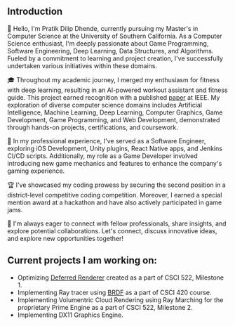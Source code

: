 ## Introduction
👋 Hello, I'm Pratik Dilip Dhende, currently pursuing my Master's in Computer Science at the University of Southern California. As a Computer Science enthusiast, I'm deeply passionate about Game Programming, Software Engineering, Deep Learning, Data Structures, and Algorithms. Fueled by a commitment to learning and project creation, I've successfully undertaken various initiatives within these domains.

🎓 Throughout my academic journey, I merged my enthusiasm for fitness with deep learning, resulting in an AI-powered workout assistant and fitness guide. This project earned recognition with a published [paper](https://ieeexplore.ieee.org/document/document) at IEEE. My exploration of diverse computer science domains includes Artificial Intelligence, Machine Learning, Deep Learning, Computer Graphics, Game Development, Game Programming, and Web Development, demonstrated through hands-on projects, certifications, and coursework.

🚀 In my professional experience, I've served as a Software Engineer, exploring iOS Development, Unity plugins, React Native apps, and Jenkins CI/CD scripts. Additionally, my role as a Game Developer involved introducing new game mechanics and features to enhance the company's gaming experience.

🏆 I've showcased my coding prowess by securing the second position in a district-level competitive coding competition. Moreover, I earned a special mention award at a hackathon and have also actively participated in game jams.

🤝 I'm always eager to connect with fellow professionals, share insights, and explore potential collaborations. Let's connect, discuss innovative ideas, and explore new opportunities together!

## Current projects I am working on:
- Optimizing [Deferred Renderer](https://github.com/pratik-dhende/Prime-Engine-Deferred-Renderer) created as a part of CSCI 522, Milestone 1.
- Implementing Ray tracer using [BRDF](https://en.wikipedia.org/wiki/Bidirectional_reflectance_distribution_function) as a part of CSCI 420 course.
- Implementing Volumentric Cloud Rendering using Ray Marching for the proprietary Prime Engine as a part of CSCI 522, Milestone 2.
- Implementing DX11 Graphics Engine.
